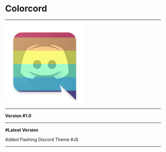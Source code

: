 # Colorcord
<HR>
<img src="https://raw.githubusercontent.com/ColorCord/Application/master/download.png">
<HR>
<p><b>Version #1.0</b></p>
<HR>
<p><b>#Latest Version</b></p>
Added Flashing Discord Theme #JS
<HR>

